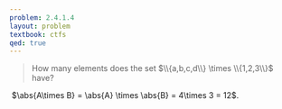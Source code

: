 ```yaml
---
problem: 2.4.1.4 
layout: problem
textbook: ctfs
qed: true
---
```


> How many elements does the set $\\{a,b,c,d\\} \times \\{1,2,3\\}$ have?

&zwj;
$\abs{A\times B} = \abs{A} \times \abs{B} = 4\times 3 = 12$.
